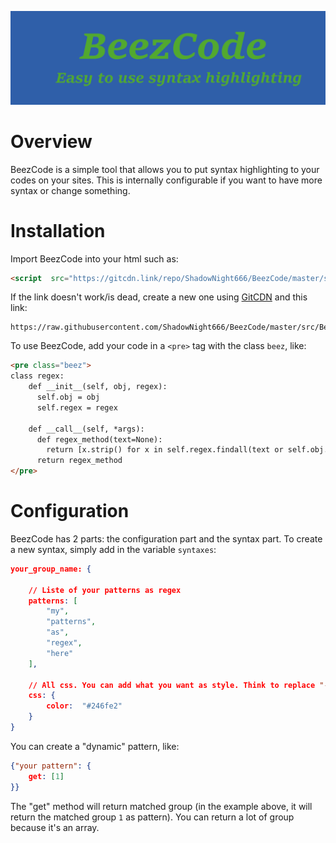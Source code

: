 
![](https://raw.githubusercontent.com/ShadowNight666/BeezCode/master/images/banner.png)
# Overview

BeezCode is a simple tool that allows you to put syntax highlighting to your codes on your sites. This is internally configurable if you want to have more syntax or change something.

# Installation

Import BeezCode into your html such as:
```html
<script  src="https://gitcdn.link/repo/ShadowNight666/BeezCode/master/src/BeezCode.js"></script>
```
If the link doesn't work/is dead, create a new one using [GitCDN](https://gitcdn.link) and this link:
```
https://raw.githubusercontent.com/ShadowNight666/BeezCode/master/src/BeezCode.js
```

To use BeezCode, add your code in a ``<pre>`` tag with the class ``beez``, like:
```html
<pre class="beez">
class regex:
	def __init__(self, obj, regex):
	  self.obj = obj
	  self.regex = regex
  
	def __call__(self, *args):
	  def regex_method(text=None):
		return [x.strip() for x in self.regex.findall(text or self.obj.text)]
	  return regex_method
</pre>
```

# Configuration

BeezCode has 2 parts: the configuration part and the syntax part.
To create a new syntax, simply add in the variable ``syntaxes``:

```json
your_group_name: {

	// Liste of your patterns as regex
	patterns: [
		"my",
		"patterns",
		"as",
		"regex",
		"here"
	],
	
	// All css. You can add what you want as style. Think to replace "-" in your style name with "_"
	css: {
		color:  "#246fe2"
	}
}
```
You can create a "dynamic" pattern, like:
```json
{"your pattern": {
	get: [1]
}}
```
The "get" method will return matched group (in the example above, it will return the matched group ``1`` as pattern). You can return a lot of group because it's an array.
